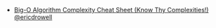 - [Big-O Algorithm Complexity Cheat Sheet (Know Thy Complexities!) @ericdrowell](https://www.bigocheatsheet.com) <!-- TAGS: algorithms -->
